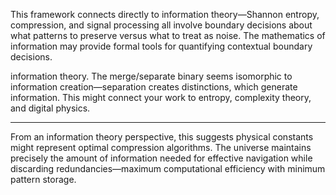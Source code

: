 This framework connects directly to information theory—Shannon entropy, compression, and signal processing all involve boundary decisions about what patterns to preserve versus what to treat as noise. The mathematics of information may provide formal tools for quantifying contextual boundary decisions.

information theory. The merge/separate binary seems isomorphic to information creation—separation creates distinctions, which generate information. This might connect your work to entropy, complexity theory, and digital physics.

---

From an information theory perspective, this suggests physical constants might represent optimal compression algorithms. The universe maintains precisely the amount of information needed for effective navigation while discarding redundancies—maximum computational efficiency with minimum pattern storage.